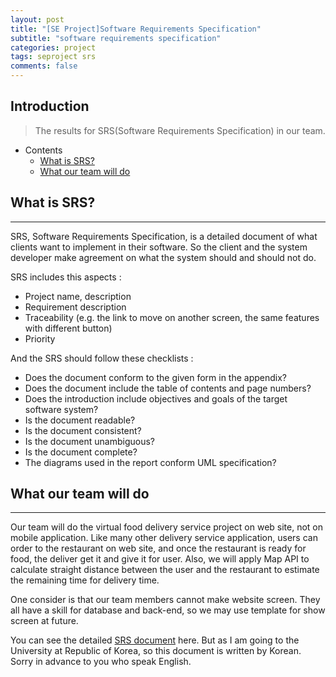 ```yaml
---
layout: post
title: "[SE Project]Software Requirements Specification"
subtitle: "software requirements specification"
categories: project
tags: seproject srs
comments: false
---
```


## Introduction
> The results for SRS(Software Requirements Specification) in our team.

- Contents
	- [What is SRS?](#what-is-srs)
	- [What our team will do](#what-our-team-will-do)
	
## What is SRS?
---
SRS, Software Requirements Specification, is a detailed document of what clients want to implement in their software. So the client and the system developer make agreement on what the system should and should not do.

SRS includes this aspects :

- Project name, description
- Requirement description
- Traceability (e.g. the link to move on another screen, the same features with different button)
- Priority

And the SRS should follow these checklists :

- Does the document conform to the given form in the appendix?
- Does the document include the table of contents and page numbers?
- Does the introduction include objectives and goals of the target software system?
- Is the document readable?
- Is the document consistent?
- Is the document unambiguous?
- Is the document complete?
- The diagrams used in the report conform UML specification?



## What our team will do
---
Our team will do the virtual food delivery service project on web site, not on mobile application. Like many other delivery service application, users can order to the restaurant on web site, and once the restaurant is ready for food, the deliver get it and give it for user. Also, we will apply Map API to calculate straight distance between the user and the restaurant to estimate the remaining time for delivery time.

One consider is that our team members cannot make website screen. They all have a skill for database and back-end, so we may use template for show screen at future.

You can see the detailed [SRS document](https://docs.google.com/spreadsheets/d/1BNb_r79PrdFtidjPIB04YkUaLFWaepdw_7ow2YPwB04/edit#gid=0) here. But as I am going to the University at Republic of Korea, so this document is written by Korean. Sorry in advance to you who speak English.

